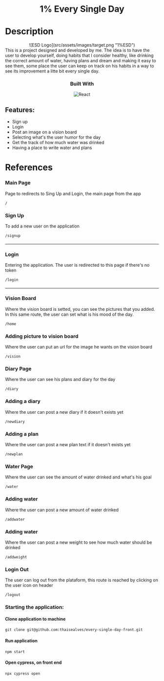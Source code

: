 <div align="center">
<h1>1% Every Single Day</h1>
</div>

# Description

<div align="center">
![ESD Logo](src/assets/images/target.png "1%ESD")
</div>
This is a project designed and developed by me. The idea is to have the user to develop yourself, doing habits that I consider healthy, like drinking the correct amount of water, having plans and dream and making it easy to see them, some place the user can keep on track on his habits in a way to see its improvement a litte bit every single day.

<div align="center">

  <h3>Built With</h3>
  <img src="https://cdn.jsdelivr.net/gh/devicons/devicon/icons/react/react-original-wordmark.svg" height="30px" alt="React" title="React"/>
</div>

## Features:

- Sign up
- Login
- Post an image on a vision board
- Selecting what's the user humor for the day
- Get the track of how much water was drinked
- Having a place to write water and plans

# References

### Main Page

Page to redirects to Sing Up and Login, the main page from the app

```http
/
```

### Sign Up

To add a new user on the application

```http
/signup
```

####

---

### Login

Entering the application. The user is redirected to this page if there's no token

```http
/login
```

####

---

### Vision Board

Where the vision board is setted, you can see the pictures that you added. In this same route, the user can set what is his mood of the day.

```http
/home
```

####

### Adding picture to vision board

Where the user can put an url for the image he wants on the vision board

```http
/vision
```

####

### Diary Page

Where the user can see his plans and diary for the day

```http
/diary
```

####

### Adding a diary

Where the user can post a new diary if it doesn't exists yet

```http
/newdiary
```

####

### Adding a plan

Where the user can post a new plan text if it doesn't exists yet

```http
/newplan
```

####

### Water Page

Where the user can see the amount of water drinked and what's his goal

```http
/water
```

####

### Adding water

Where the user can post a new amount of water drinked

```http
/addwater
```

####

### Adding water

Where the user can post a new weight to see how much water should be drinked

```http
/addweight
```

####

### Login Out

The user can log out from the plataform, this route is reached by clicking on the user icon on header

```http
/logout
```

####

### Starting the application:

#### Clone application to machine

```
git clone git@github.com:thaisealves/every-single-day-front.git
```

#### Run application

```
npm start
```

#### Open cypress, on front end

```
npx cypress open
```
